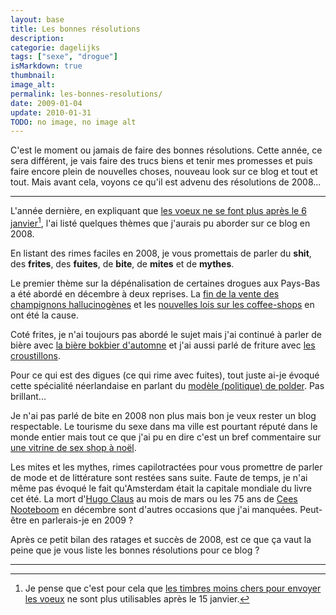 ```yaml
---
layout: base
title: Les bonnes résolutions
description: 
categorie: dagelijks
tags: ["sexe", "drogue"]
isMarkdown: true
thumbnail: 
image_alt: 
permalink: les-bonnes-resolutions/
date: 2009-01-04
update: 2010-01-31
TODO: no image, no image alt
---
```




C'est le moment ou jamais de faire des bonnes résolutions. Cette année, ce sera différent, je vais faire des trucs biens et tenir mes promesses et puis faire encore plein de nouvelles choses, nouveau look sur ce blog et tout et tout. Mais avant cela, voyons ce qu'il est advenu des résolutions de 2008...

----

L'année dernière, en expliquant que [les voeux ne se font plus après le 6 janvier](/pour-les-voeux-c-est-fini)[^1], l'ai listé quelques thèmes que j'aurais pu aborder sur ce blog en 2008.

En listant des rimes faciles en 2008, je vous promettais de parler du **shit**, des **frites**, des **fuites**, de **bite**, de **mites** et de **mythes**. 

Le premier thème sur la dépénalisation de certaines drogues aux Pays-Bas a été abordé en décembre à deux reprises. La [fin de la vente des champignons hallucinogènes](/la-fin-des-champignons) et les [nouvelles lois sur les coffee-shops](/quand-les-coffee-shop-fermeront) en ont été la cause. 

Coté frites, je n'ai toujours pas abordé le sujet mais j'ai continué à parler de bière avec [la bière bokbier d'automne](/la-herfst-bokbier-biere-d-automne) et j'ai aussi parlé de friture avec [les croustillons](/les-oliebollen-ou-croustillons). 

Pour ce qui est des digues (ce qui rime avec fuites), tout juste ai-je évoqué cette spécialité néerlandaise en parlant du [modèle (politique) de polder](/modele-de-polder). Pas brillant...

Je n'ai pas parlé de bite en 2008 non plus mais bon je veux rester un blog respectable. Le tourisme du sexe dans ma ville est pourtant réputé dans le monde entier mais tout ce que j'ai pu en dire c'est un bref commentaire sur [une vitrine de sex shop à noël](/vitrines-de-noel-sexy).

Les mites et les mythes, rimes capilotractées pour vous promettre de parler de mode et de littérature sont restées sans suite. Faute de temps, je n'ai même pas évoqué le fait qu'Amsterdam était la capitale mondiale du livre cet été. La mort d'[Hugo Claus](http://fr.wikipedia.org/wiki/Hugo_Claus) au mois de mars ou les 75 ans de [Cees Nooteboom](http://fr.wikipedia.org/wiki/Cees_Nooteboom) en décembre sont d'autres occasions que j'ai manquées. Peut-être en parlerais-je en 2009 ?

Après ce petit bilan des ratages et succès de 2008, est ce que ça vaut la peine que je vous liste les bonnes résolutions pour ce blog ?

---
[^1]: Je pense que c'est pour cela que [les timbres moins chers pour envoyer les voeux](/timbres-en-promo) ne sont plus utilisables après le 15 janvier.